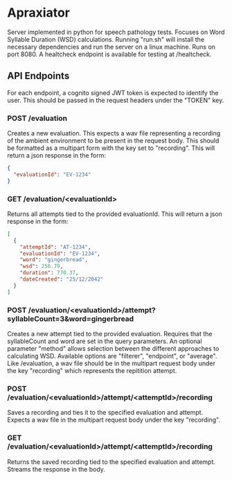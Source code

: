 # Apraxiator
Server implemented in python for speech pathology tests. Focuses on Word Syllable Duration (WSD) calculations. Running "run.sh" will install the necessary dependencies and run the server on a linux machine. Runs on port 8080. A healtcheck endpoint is available for testing at /healtcheck.


## API Endpoints
For each endpoint, a cognito signed JWT token is expected to identify the user. This should be passed in the request headers under the "TOKEN" key.

### POST /evaluation
Creates a new evaluation. This expects a wav file representing a recording of the ambient environment to be present in the request body. This should be formatted as a multipart form with the key set to "recording". This will return a json response in the form:
```json
{ 
  "evaluationId": "EV-1234"
}
```

### GET /evaluation/\<evaluationId>
Returns all attempts tied to the provided evaluationId. This will return a json response in the form:
```json
[
  {
    "attemptId": "AT-1234",
    "evaluationId": "EV-1234",
    "word": "gingerbread",
    "wsd": 256.79,
    "duration": 770.37,
    "dateCreated": "25/12/2042"
  }
]
```
  
### POST /evaluation/\<evaluationId>/attempt?syllableCount=3&word=gingerbread
Creates a new attempt tied to the provided evaluation. Requires that the syllableCount and word are set in the query parameters. An optional parameter "method" allows selection between the different approaches to calculating WSD. Available options are "filterer", "endpoint", or "average". Like /evaluation, a wav file should be in the multipart request body under the key "recording" which represents the repitition attempt.
  
### POST /evaluation/\<evaluationId>/attempt/\<attemptId>/recording
Saves a recording and ties it to the specified evaluation and attempt. Expects a wav file in the multipart request body under the key "recording".
  
### GET /evaluation/\<evaluationId>/attempt/\<attemptId>/recording
Returns the saved recording tied to the specified evaluation and attempt. Streams the response in the body.
